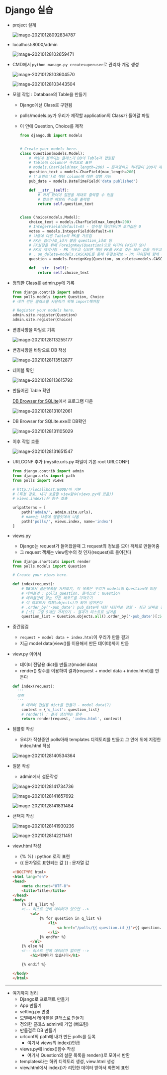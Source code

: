 # Django 실습

- project 설계

  ![image-20210128092834787](md-images/image-20210128092834787.png)

  

- localhost:8000/admin

  ![image-20210128102659471](md-images/image-20210128102659471.png)

  

- CMD에서 `python manage.py createsuperuser`로 관리자 계정 생성

  ![image-20210128103604570](md-images/image-20210128103604570.png)

  ![image-20210128103443504](md-images/image-20210128103443504.png)

  

- 모델 작업 : Database의 Table을 만들기 

  - Django에선 Class로 구현됨

  - polls/models.py가 우리가 제작할 application의 Class가 들어갈 파일

  - 이 안에 Question, Choice를 제작

    ```python
    from django.db import models
    
    
    # Create your models here.
    class Question(models.Model):
        # 이렇게 정의되는 클래스가 DB의 Table과 맵핑됨
        # Table의 column은 속성으로 표현
        # models.CharField(max_length=200) = 문자열이고 최대길이 200자 제한
        question_text = models.CharField(max_length=200)
        # ('코멘트')로 해당 column에 대한 설명 가능
        pub_date = models.DateTimeField('data published')
    
        def __str__(self):
            # 이게 있어야 질문을 제대로 출력할 수 있음
            # 없으면 메모리 주소를 출력함
            return self.question_text
    
    
    class Choice(models.Model):
        choice_text = models.CharField(max_length=200)
        # IntegerField(default=0) - 정수형 데이터이며 초기값은 0
        votes = models.IntegerField(default=0)
        # 나중에 다른 Table의 PK를 가르킴
        # FK는 접미사로_id가 붙음 question_id로 됨
        # FK설정을 위해 ForeignKey(Question)으로 어디의 PK인지 명시
        # FK의 제약사항 - PK 지우고 싶으면 해당 PK를 FK로 갖는 모든 값을 지우고나서 삭제 가능
        # , on_delete=models.CASCADE를 통해 무결성확보 - PK 지워질때 함께 지워짐
        question = models.ForeignKey(Question, on_delete=models.CASCADE)
    
        def __str__(self):
            return self.choice_text
    ```

    

- 정의한 Class를 admin.py에 기록

  ```python
  from django.contrib import admin
  from polls.models import Question, Choice
  # 내가 만든 클래스를 사용하기 위해 import해야함
  
  # Register your models here.
  admin.site.register(Question)
  admin.site.register(Choice)
  ```

  

- 변경사항을 파일로 기록

  ![image-20210128113255177](md-images/image-20210128113255177.png)



- 변경사항을 바탕으로 DB 작성

  ![image-20210128113512877](md-images/image-20210128113512877.png)



- 테이블 확인

  ![image-20210128113615792](md-images/image-20210128113615792.png)



- 만들어진 Table 확인

  [DB Browser for SQLite](https://sqlitebrowser.org/blog/version-3-12-1-released/)에서 프로그램 다운

  ![image-20210128131012061](md-images/image-20210128131012061.png)



- DB Browser for SQLite.exe로 DB확인

  ![image-20210128131105029](md-images/image-20210128131105029.png)



- 이후 작업 흐름

  ![image-20210128131651547](md-images/image-20210128131651547.png)



- URLCONF 추가 (mysite.urls.py 파일이 기본 root URLCONF)

  ```python
  from django.contrib import admin
  from django.urls import path
  from polls import views
  
  # http://locallhost:8000/이 기본
  # (특정 경로, 내가 호출할 view함수(views.py에 있음))
  # views.index()은 함수 호출
  
  urlpatterns = [
      path('admin/', admin.site.urls),
      # name는 나중에 템플릿에서 나옴
      path('polls/', views.index, name='index')
  ]
  ```

  

- views.py

  - Django는 request가 들어왔을때 그 request의 정보를 모아 객체로 만들어줌
  - 그 request 객체는 view함수의 첫 인자(request)로 들어간다

  ```python
  from django.shortcuts import render
  from polls.models import Question
  
  # Create your views here.
  
  def index(request):
      # DB에서 설문목록을 가져오기, 이 목록은 우리가 models의 Question에 있음
      # 테이블명 : polls_question, 클래스명 : Question
      # 테이블안에 있는 모든 레코드를 가져오기
      # 이 레코드가 객체(objects)가 되어 넘어온다
      # .order_by('-pub_date') pub_date에 대한 내림차순 정렬 - 최근 날짜로 정렬
      # [:5] 그중 5개만 가져오기 - 결과가 리스트로 넘어옴
      question_list = Question.objects.all().order_by('-pub_date')[:5]
  ```



- 중간점검
  - `request + model data + index.html`이 우리가 만들 결과 
  - 지금 model data(view()를 이용해서 만든 데이터)까지 만듬



- view.py 이어서

  - 데이터 전달용 dict를 만들고(model data)
  - render() 함수를 이용하여 결과(request + model data + index.html)를 만든다

  ```python
  def index(request):
  	'''
  	생략
  	'''
      # 데이터 전달용 dict를 만들기 - model data(?)
      context = {'q_list': question_list}
      # render() : 결과 생성하는 함수
      return render(request, 'index.html', context)
  ```



- 템플릿 작성

  - 우리가 작성중인 polls아래 templates 디렉토리를 만들고 그 안에 위에 지정한 index.html 작성

  ![image-20210128140534364](md-images/image-20210128140534364.png)



- 질문 작성

  - admin에서 설문작성

  ![image-20210128141734736](md-images/image-20210128141734736.png)

  ![image-20210128141657692](md-images/image-20210128141657692.png)

  ![image-20210128141831484](md-images/image-20210128141831484.png)



- 선택지 작성

  ![image-20210128141930236](md-images/image-20210128141930236.png)

  ![image-20210128142211451](md-images/image-20210128142211451.png)



- view.html 작성

  - {% %} : python 로직 표현
  - {{ 문자열로 표현되는 값 }} : 문자열 값

  ```HTML
  <!DOCTYPE html>
  <html lang="en">
  <head>
      <meta charset="UTF-8">
      <title>Title</title>
  </head>
  <body>
      {% if q_list %}
      <!-- 리스트 안에 데이터가 있으면 -->
          <ul>
              {% for question in q_list %}
                  <li>
                      <a href="/polls/{{ question.id }}">{{ question.question_text }}<a/>
                  </li>
              {% endfor %}
          </ul>
      {% else %}
      <!-- 리스트 안에 데이터가 없으면 -->
          <h1>데이터가 없습니다</h1>
  
      {% endif %}
  
  </body>
  </html>
  ```

---



- 여기까지 정리
  - Django로 프로젝트 만들기
  - App 만들기
  - setting.py 변경
  - 모델에서 테이블을 클래스로 만들기
  - 정의한 클래스 admin에 기입 (빠뜨림)
  - 만들걸로 DB 만들기
  - urlconf의 path에 내가 만든 polls를 등록
    - 여기서 views의 index()언급
  - views.py에 index()함수 작성
    - 여기서 Question의 설문 목록을 render()로 모아서 반환
  - templates라는 하위 디렉토리 생성, view.html 생성
  - view.html에서 index()가 리턴한 데이터 받아서 화면에 표현